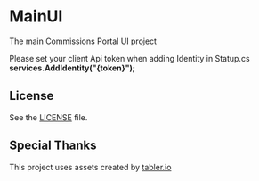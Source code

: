 # MainUI
The main Commissions Portal UI project


Please set your client Api token when adding Identity in Statup.cs
**services.AddIdentity("{token}");**



## License

See the [LICENSE](https://github.com/commissionsportal/MainUI/blob/main/LICENSE) file.

## Special Thanks

This project uses assets created by <a href="https://tabler.io" target="_blank">tabler.io</a>
